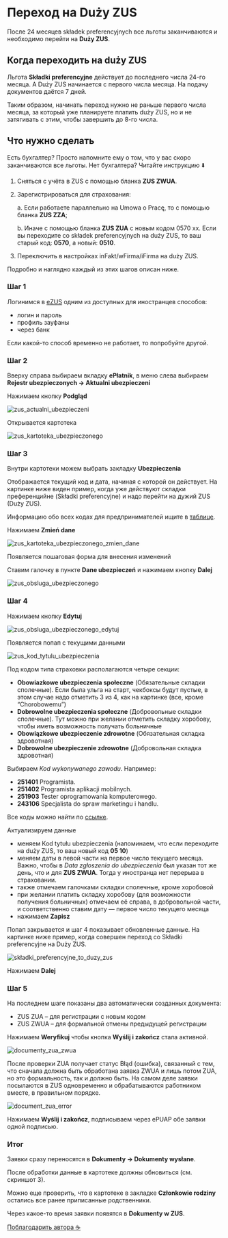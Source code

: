 # Переход на Duży ZUS

После 24 месяцев składek preferencyjnych все льготы заканчиваются и необходимо перейти на **Duży ZUS**.

## Когда переходить на duży ZUS

Льгота **Składki preferencyjne** действует до последнего числа 24-го месяца. А Duży ZUS начинается с первого числа месяца. На подачу документов даётся 7 дней.

Таким образом, начинать переход нужно не раньше первого числа месяца, за который уже планируете платить duży ZUS, но и не затягивать с этим, чтобы завершить до 8-го числа.

## Что нужно сделать

Есть бухгалтер? Просто напомните ему о том, что у вас скоро заканчиваются все льготы.
Нет бухгалтера? Читайте инструкцию ⬇️

1. Сняться с учёта в ZUS с помощью бланка **ZUS ZWUA**.
2. Зарегистрироваться для страхования:

   a. Если работаете параллельно на Umowa o Pracę, то с помощью бланка **ZUS ZZA**;

   b. Иначе с помощью бланка **ZUS ZUA** с новым кодом 0570 xx. Если вы переходите со składek preferencyjnych на duży ZUS, то ваш старый код: **0570**, а новый: **0510**.

3. Переключить в настройках inFakt/wFirma/iFirma на duży ZUS.

Подробно и наглядно каждый из этих шагов описан ниже.

### Шаг 1

Логинимся в [eZUS][1] одним из доступных для иностранцев способов:

- логин и пароль
- профиль зауфаны
- через банк

Если какой-то способ временно не работает, то попробуйте другой.

### Шаг 2

Вверху справа выбираем вкладку **ePłatnik**, в меню слева выбираем **Rejestr ubezpieczonych -> Aktualni ubezpieczeni**

Нажимаем кнопку **Podgląd**

![zus_actualni_ubezpieczeni][2]

Открывается картотека

![zus_kartoteka_ubezpieczonego][3]

### Шаг 3

Внутри картотеки можем выбрать закладку **Ubezpieczenia**

Отображается текущий код и дата, начиная с которой он действует.
На картинке ниже виден пример, когда уже действуют складки преференцийне (Składki preferencyjne) и надо перейти на дужий ZUS (Duży ZUS).

Информацию обо всех кодах для предпринимателей ищите в [таблице](http://127.0.0.1:8000/jdg/zus_next_level/#tablitsa-kodov-strakhovaniia-zus).

Нажимаем **Zmień dane**

![zus_kartoteka_ubezpieczonego_zmien_dane][4]

Появляется пошаговая форма для внесения изменений

Ставим галочку в пункте **Dane ubezpieczeń** и нажимаем кнопку **Dalej**

![zus_obsluga_ubezpieczonego][5]

### Шаг 4

Нажимаем кнопку **Edytuj**

![zus_obsluga_ubezpieczonego_edytuj][6]

Появляется попап с текущими данными

![zus_kod_tytulu_ubezpieczenia][7]

Под кодом типа страховки располагаются четыре секции:

- **Obowiazkowe ubezpieczenia społeczne** (Обязательные складки сполечные). Если была ульга на старт, чекбоксы будут
  пустые, в этом случае надо отметить 3 из 4, как на картинке (все, кроме “Chorobowemu”)
- **Dobrowolne ubezpieczenia społeczne** (Добровольные складки сполечные). Тут можно при желании отметить складку
  хоробову, чтобы иметь возможность получать больничные
- **Obowiązkowe ubezpieczenie zdrowotne** (Обязательная складка здровотная)
- **Dobrowolne ubezpieczenie zdrowotne** (Добровольная складка здровотная)

Выбираем *Kod wykonywanego zawodu*. Например:

- **251401** Programista.
- **251402** Programista aplikacji mobilnych.
- **251903** Tester oprogramowania komputerowego.
- **243106** Specjalista do spraw marketingu i handlu.

Все коды можно найти по [ссылке][14].

Актуализируем данные

- меняем Kod tytułu ubezpieczenia (напоминаем, что если переходите на duży ZUS, то ваш новый код **05 10**)
- меняем даты в левой части на первое число текущего месяца. Важно, чтобы в *Data zgłoszenia do ubezpieczenia* был указан тот же день, что и для **ZUS ZWUA**. Тогда у иностранца нет перерыва в страховании.
- также отмечаем галочками складки сполечные, кроме хоробовой
- при желании платить складку хоробову (для возможности получения больничных) отмечаем её справа, в добровольной части,
  и соответственно ставим дату — первое число текущего месяца
- нажимаем **Zapisz**

Попап закрывается и шаг 4 показывает обновленные данные.
На картинке ниже пример, когда совершен переход со Składki preferencyjne на Duży ZUS.

![składki_preferencyjne_to_duzy_zus][9]

Нажимаем **Dalej**

### Шаг 5

На последнем шаге показаны два автоматически созданных документа:

- ZUS ZUA – для регистрации с новым кодом
- ZUS ZWUA – для формальной отмены предыдущей регистрации

Нажимаем **Weryfikuj** чтобы кнопка **Wyślij i zakończ** стала активной.

![documenty_zua_zwua][10]

После проверки ZUA получает статус Błąd (ошибка), связанный с тем, что сначала должна быть обработана заявка ZWUA и лишь
потом ZUA, но это формальность, так и должно быть. На самом деле заявки посылаются в ZUS одновременно и обрабатываются
работником вместе, в правильном порядке.

![document_zua_error][11]

Нажимаем **Wyślij i zakończ**, подписываем через ePUAP обе заявки одной подписью.

### Итог

Заявки сразу переносятся в **Dokumenty -> Dokumenty wysłane**.

После обработки данные в картотеке должны обновиться (см. скриншот 3).

Можно еще проверить, что в картотеке в закладке **Członkowie rodziny** остались все ранее приписанные родственники.

Через какое-то время заявки появятся в **Dokumenty w ZUS**.

[Поблагодарить автора :coffee:][12]

[1]: https://www.zus.pl/ezus/logowanie
[2]: images/zus_duzy/duzy_zus_1.png
[3]: images/zus_duzy/duzy_zus_2.png
[4]: images/zus_duzy/duzy_zus_3.png
[5]: images/zus_duzy/duzy_zus_4.png
[6]: images/zus_duzy/duzy_zus_5.png
[7]: images/zus_duzy/duzy_zus_6.png
[9]: images/zus_duzy/duzy_zus_7.png
[10]: images/zus_duzy/duzy_zus_8.png
[11]: images/zus_duzy/duzy_zus_9.png
[12]: https://justandrei.github.io/coffee
[14]: https://psz.praca.gov.pl/rynek-pracy/bazy-danych/klasyfikacja-zawodow-i-specjalnosci/wyszukiwarka-opisow-zawodow
